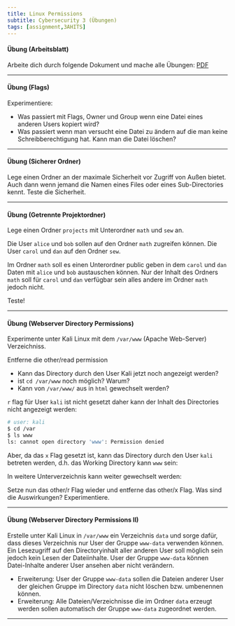 ```yaml
---
title: Linux Permissions
subtitle: Cybersecurity 3 (Übungen)
tags: [assignment,3AHITS]
---
```




#### Übung (Arbeitsblatt)

Arbeite dich durch folgende Dokument und mache alle Übungen: [PDF](http://csis.pace.edu/adelgado/rha-030/workbooks/rha030-workbook04-student-6.1-2.pdf)

---

#### Übung (Flags)

Experimentiere:

- Was passiert mit Flags, Owner und Group wenn eine Datei eines anderen Users kopiert wird?
- Was passiert wenn man versucht eine Datei zu ändern auf die man keine Schreibberechtigung hat. Kann man die Datei löschen?

---

#### Übung (Sicherer Ordner)

Lege einen Ordner an der maximale Sicherheit vor Zugriff von Außen bietet. Auch dann  wenn jemand die Namen eines Files oder eines Sub-Directories kennt. Teste die Sicherheit.

---

#### Übung (Getrennte Projektordner)

Lege einen Ordner `projects` mit Unterordner `math` und `sew` an. 

Die User `alice` und `bob` sollen auf den Ordner `math` zugreifen können. Die User `carol` und `dan` auf den Ordner `sew`. 

Im Ordner `math` soll es einen Unterordner public geben in dem `carol` und `dan` Daten mit `alice` und `bob` austauschen können. Nur der Inhalt des Ordners `math` soll für `carol` und `dan` verfügbar sein alles andere im Ordner `math` jedoch nicht.

Teste!

---

#### Übung (Webserver Directory Permissions)

Experimente unter Kali Linux mit dem `/var/www` (Apache Web-Server) Verzeichniss.

Entferne die other/read permission

- Kann das Directory durch den User Kali jetzt noch angezeigt werden?
- ist `cd /var/www` noch möglich? Warum?
- Kann von `/var/www/` aus in `html` gewechselt werden?

`r` flag für User `kali` ist nicht gesetzt daher kann der Inhalt des Directories nicht angezeigt werden:

```sh
# user: kali
$ cd /var
$ ls www
ls: cannot open directory 'www': Permission denied
```

Aber, da das `x` Flag gesetzt ist, kann das Directory durch den User `kali` betreten werden, d.h. das Working Directory kann `www` sein:

In weitere Unterverzeichnis kann weiter gewechselt werden:

Setze nun das other/r Flag wieder und entferne das other/x Flag. Was sind die Auswirkungen? Experimentiere.

---

#### Übung (Webserver Directory Permissions II)

Erstelle unter Kali Linux in `/var/www` ein Verzeichnis `data` und sorge dafür, dass dieses Verzeichnis nur User der Gruppe `www-data` verwenden können. Ein Lesezugriff auf den Directoryinhalt aller anderen User soll möglich sein jedoch kein Lesen der Dateiinhalte. User der Gruppe `www-data` können Datei-Inhalte anderer User ansehen aber nicht verändern.

- Erweiterung: User der Gruppe `www-data` sollen die Dateien anderer User der gleichen Gruppe im Directory `data` nicht löschen bzw. umbenennen können.
- Erweiterung: Alle Dateien/Verzeichnisse die im Ordner `data` erzeugt werden sollen automatisch der Gruppe `www-data` zugeordnet werden.

---